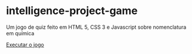 # intelligence-project-game
Um jogo de quiz feito em HTML 5, CSS 3 e Javascript sobre nomenclatura em química

<a href="https://kauacnok.github.io/intelligence-project-game/views/">Executar o jogo</a>
